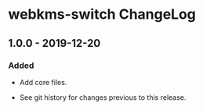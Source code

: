 # webkms-switch ChangeLog

## 1.0.0 - 2019-12-20

### Added
- Add core files.

- See git history for changes previous to this release.
